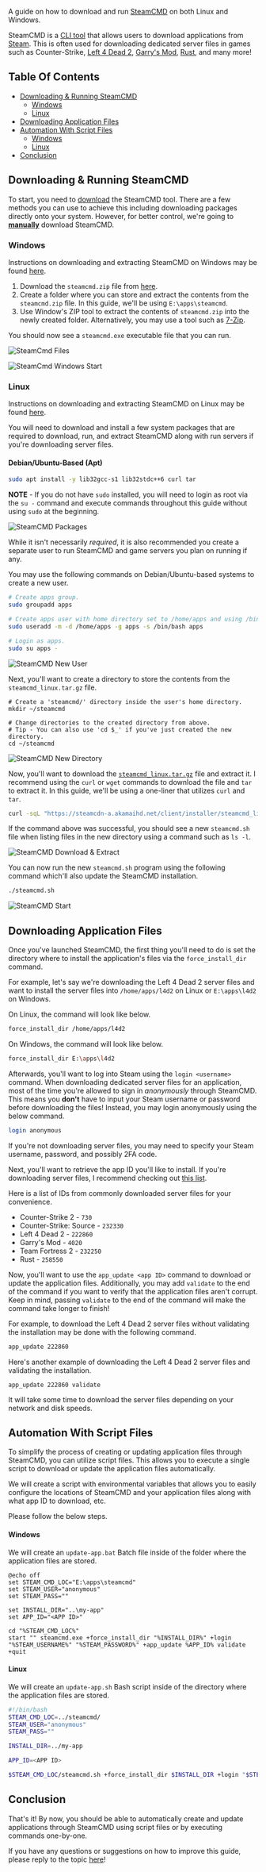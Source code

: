A guide on how to download and run [SteamCMD](https://developer.valvesoftware.com/wiki/SteamCMD) on both Linux and Windows.

SteamCMD is a [CLI tool](https://aws.amazon.com/what-is/cli/) that allows users to download applications from [Steam](https://store.steampowered.com/). This is often used for downloading dedicated server files in games such as Counter-Strike, [Left 4 Dead 2](https://store.steampowered.com/app/550/Left_4_Dead_2/), [Garry's Mod](https://store.steampowered.com/app/4000/Garrys_Mod/), [Rust](https://store.steampowered.com/app/252490/Rust/), and many more!

## Table Of Contents
* [Downloading & Running SteamCMD](#downloading--running-steamcmd)
    * [Windows](#windows)
    * [Linux](#linux)
* [Downloading Application Files](#downloading-application-files)
* [Automation With Script Files](#automation-with-script-files)
    * [Windows](#windows-1)
    * [Linux](#linux-1)
* [Conclusion](#conclusion)

## Downloading & Running SteamCMD
To start, you need to [download](https://developer.valvesoftware.com/wiki/SteamCMD#Downloading_SteamCMD) the SteamCMD tool. There are a few methods you can use to achieve this including downloading packages directly onto your system. However, for better control, we're going to [**manually**](https://developer.valvesoftware.com/wiki/SteamCMD#Manually) download SteamCMD.

### Windows
Instructions on downloading and extracting SteamCMD on Windows may be found [here](https://developer.valvesoftware.com/wiki/SteamCMD#Windows).

1. Download the `steamcmd.zip` file from [here](https://steamcdn-a.akamaihd.net/client/installer/steamcmd.zip).
1. Create a folder where you can store and extract the contents from the `steamcmd.zip` file. In this guide, we'll be using `E:\apps\steamcmd`.
1. Use Window's ZIP tool to extract the contents of `steamcmd.zip` into the newly created folder. Alternatively, you may use a tool such as [7-Zip](https://www.7-zip.org/).

You should now see a `steamcmd.exe` executable file that you can run.

![SteamCmd Files](./images/steamcmd_win_dirlist.png)

![SteamCmd Windows Start](./images/steamcmd_win_start.png)

### Linux
Instructions on downloading and extracting SteamCMD on Linux may be found [here](https://developer.valvesoftware.com/wiki/SteamCMD#Linux).

You will need to download and install a few system packages that are required to download, run, and extract SteamCMD along with run servers if you're downloading server files.

#### Debian/Ubuntu-Based (Apt)
```bash
sudo apt install -y lib32gcc-s1 lib32stdc++6 curl tar
```

**NOTE** - If you do not have `sudo` installed, you will need to login as root via the `su -` command and execute commands throughout this guide without using `sudo` at the beginning.

![SteamCMD Packages](./images/steamcmd_lin_packages.png)

While it isn't necessarily *required*, it is also recommended you create a separate user to run SteamCMD and game servers you plan on running if any.

You may use the following commands on Debian/Ubuntu-based systems to create a new user.

```bash
# Create apps group.
sudo groupadd apps

# Create apps user with home directory set to /home/apps and using /bin/bash as the shell.
sudo useradd -m -d /home/apps -g apps -s /bin/bash apps

# Login as apps.
sudo su apps -
```

![SteamCMD New User](./images/steamcmd_lin_newuser.png)

Next, you'll want to create a directory to store the contents from the `steamcmd_linux.tar.gz` file.

```
# Create a 'steamcmd/' directory inside the user's home directory.
mkdir ~/steamcmd

# Change directories to the created directory from above.
# Tip - You can also use 'cd $_' if you've just created the new directory.
cd ~/steamcmd
```

![SteamCMD New Directory](./images/steamcmd_lin_newdir.png)

Now, you'll want to download the [`steamcmd_linux.tar.gz`](https://steamcdn-a.akamaihd.net/client/installer/steamcmd_linux.tar.gz) file and extract it. I recommend using the `curl` or `wget` commands to download the file and `tar` to extract it. In this guide, we'll be using a one-liner that utilizes `curl` and `tar`.

```bash
curl -sqL "https://steamcdn-a.akamaihd.net/client/installer/steamcmd_linux.tar.gz" | tar zxvf -
```

If the command above was successful, you should see a new `steamcmd.sh` file when listing files in the new directory using a command such as `ls -l`.

![SteamCMD Download & Extract](./images/steamcmd_lin_dl.png)

You can now run the new `steamcmd.sh` program using the following command which'll also update the SteamCMD installation.

```bash
./steamcmd.sh
```

![SteamCMD Start](./images/steamcmd_lin_start.png)

## Downloading Application Files
Once you've launched SteamCMD, the first thing you'll need to do is set the directory where to install the application's files via the `force_install_dir` command.

For example, let's say we're downloading the Left 4 Dead 2 server files and want to install the server files into `/home/apps/l4d2` on Linux or `E:\apps\l4d2` on Windows.

On Linux, the command will look like below.

```bash
force_install_dir /home/apps/l4d2
```

On Windows, the command will look like below.

```bash
force_install_dir E:\apps\l4d2
```

Afterwards, you'll want to log into Steam using the `login <username>` command. When downloading dedicated server files for an application, most of the time you're allowed to sign in *anonymously* through SteamCMD. This means you **don't** have to input your Steam username or password before downloading the files! Instead, you may login anonymously using the below command.

```bash
login anonymous
```

If you're not downloading server files, you may need to specify your Steam username, password, and possibly 2FA code.

Next, you'll want to retrieve the app ID you'll like to install. If you're downloading server files, I recommend checking out [this list](https://developer.valvesoftware.com/wiki/Dedicated_Servers_List).

Here is a list of IDs from commonly downloaded server files for your convenience.

* Counter-Strike 2 - `730`
* Counter-Strike: Source - `232330`
* Left 4 Dead 2 - `222860`
* Garry's Mod - `4020`
* Team Fortress 2 - `232250`
* Rust - `258550`

Now, you'll want to use the `app_update <app ID>` command to download or update the application files. Additionally, you may add `validate` to the end of the command if you want to verify that the application files aren't corrupt. Keep in mind, passing `validate` to the end of the command will make the command take longer to finish!

For example, to download the Left 4 Dead 2 server files without validating the installation may be done with the following command.
```bash
app_update 222860
```
Here's another example of downloading the Left 4 Dead 2 server files and validating the installation.

```
app_update 222860 validate
```

It will take some time to download the server files depending on your network and disk speeds.

## Automation With Script Files
To simplify the process of creating or updating application files through SteamCMD, you can utilize script files. This allows you to execute a single script to download or update the application files automatically.

We will create a script with environmental variables that allows you to easily configure the locations of SteamCMD and your application files along with what app ID to download, etc.

Please follow the below steps.

#### Windows
We will create an `update-app.bat` Batch file inside of the folder where the application files are stored.

```batch
@echo off
set STEAM_CMD_LOC="E:\apps\steamcmd"
set STEAM_USER="anonymous"
set STEAM_PASS=""

set INSTALL_DIR="..\my-app"
set APP_ID="<APP ID>"

cd "%STEAM_CMD_LOC%"
start "" steamcmd.exe +force_install_dir "%INSTALL_DIR%" +login "%STEAM_USERNAME%" "%STEAM_PASSWORD%" +app_update %APP_ID% validate +quit
```

#### Linux
We will create an `update-app.sh` Bash script inside of the directory where the application files are stored.

```bash
#!/bin/bash
STEAM_CMD_LOC=../steamcmd/
STEAM_USER="anonymous"
STEAM_PASS=""

INSTALL_DIR=../my-app

APP_ID=<APP ID>

$STEAM_CMD_LOC/steamcmd.sh +force_install_dir $INSTALL_DIR +login "$STEAM_USER" "$STEAM_PASS" +app_update $APP_ID validate +quit
```

## Conclusion
That's it! By now, you should be able to automatically create and update applications through SteamCMD using script files or by executing commands one-by-one.

If you have any questions or suggestions on how to improve this guide, please reply to the topic [here]()!